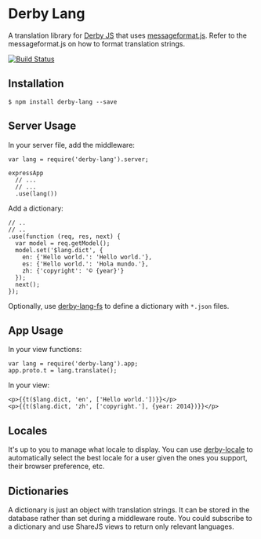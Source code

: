 Derby Lang
==========

A translation library for [Derby JS](http://derbyjs.com) that uses [messageformat.js](https://github.com/SlexAxton/messageformat.js).
Refer to the messageformat.js on how to format translation strings.

[![Build Status](https://travis-ci.org/psirenny/derby-lang.png?branch=master)](https://travis-ci.org/psirenny/derby-lang)

Installation
------------

    $ npm install derby-lang --save

Server Usage
------------

In your server file, add the middleware:

    var lang = require('derby-lang').server;

    expressApp
      // ...
      // ...
      .use(lang())

Add a dictionary:

    // ..
    // ..
    .use(function (req, res, next) {
      var model = req.getModel();
      model.set('$lang.dict', {
        en: {'Hello world.': 'Hello world.'},
        es: {'Hello world.': 'Hola mundo.'},
        zh: {'copyright': '© {year}'}
      });
      next();
    });

Optionally, use [derby-lang-fs](https://github.com/psirenny/derby-lang-fs)
to define a dictionary with `*.json` files.

App Usage
---------

In your view functions:

    var lang = require('derby-lang').app;
    app.proto.t = lang.translate();

In your view:

    <p>{{t($lang.dict, 'en', ['Hello world.'])}}</p>
    <p>{{t($lang.dict, 'zh', ['copyright.'], {year: 2014})}}</p>

Locales
-------

It's up to you to manage what locale to display.
You can use [derby-locale](https://github.com/psirenny/derby-locale)
to automatically select the best locale for a user given the ones you support, their browser preference, etc.

Dictionaries
------------

A dictionary is just an object with translation strings.
It can be stored in the database rather than set during a middleware route.
You could subscribe to a dictionary and use ShareJS views to return only relevant languages.
